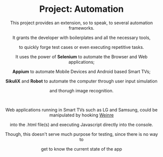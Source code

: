 <div style="text-align: center;">

  <h1>Project: Automation</h1>

  <p>This project provides an extension, so to speak, to several automation frameworks.</p>
  <p>It grants the developer with boilerplates and all the necessary tools,</p>
  <p>to quickly forge test cases or even executing repetitive tasks.</p>
  <p>It uses the power of <strong>Selenium</strong> to automate the Browser and Web applications;</p>
  <p><strong>Appium</strong> to automate Mobile Devices and Android based Smart TVs;</p>
  <p><strong>SikuliX</strong> and <strong>Robot</strong> to automate the computer through user input simulation</p>
  <p>and thorugh image recognition.</p>
  <br>
  <p>Web applications running in Smart TVs such as LG and Samsung, could be manipulated by hooking <a href="https://people.apache.org/~pmuellr/weinre/docs/latest/Home.html">Weinre</a></p>
  <p>into the .html file(s) and executing Javascript directly into the console.</p>
  <p>Though, this doesn't serve much purpose for testing, since there is no way to</p>
  <p>get to know the current state of the app</p>

</div>

